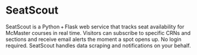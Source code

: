 # SeatScout
SeatScout is a Python + Flask web service that tracks seat availability for McMaster courses in real time. Visitors can subscribe to specific CRNs and sections and receive email alerts the moment a spot opens up. No login required. SeatScout handles data scraping and notifications on your behalf.
